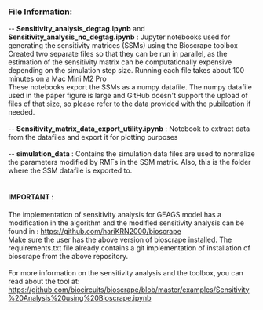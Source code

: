 ### File Information: 

-- __Sensitivity_analysis_degtag.ipynb__ and __Sensitivity_analysis_no_degtag.ipynb__ : Jupyter notebooks used for generating the sensitivity matrices (SSMs) using the Bioscrape toolbox  <br> 
Created two separate files so that they can be run in parallel, as the estimation of the sensitivity matrix can be computationally expensive depending on the simulation step size. Running each file takes about 100 minutes on a Mac Mini M2 Pro <br>
These notebooks export the SSMs as a numpy datafile. The numpy datafile used in the paper figure is large and GitHub doesn't support the upload of files of that size, so please refer to the data provided with the pubilcation if needed.  <br> <br>
-- __Sensitivity_matrix_data_export_utility.ipynb__ : Notebook to extract data from the datafiles and export it for plotting purposes  <br> <br>
-- __simulation_data__ : Contains the simulation data files are used to normalize the parameters modified by RMFs in the SSM matrix. Also, this is the folder where the SSM datafile is exported to. <br> <br>
#### __IMPORTANT__ : 
The implementation of sensitivity analysis for GEAGS model has a modification in the algorithm and the modified sensitivity analysis can be found in : https://github.com/hariKRN2000/bioscrape <br> 
Make sure the user has the above version of bioscrape installed. The requirements.txt file already contains a git implementation of installation of bioscrape from the above repository. <br> <br>
For more information on the sensitivity analysis and the toolbox, you can read about the tool at:   <br> https://github.com/biocircuits/bioscrape/blob/master/examples/Sensitivity%20Analysis%20using%20Bioscrape.ipynb

